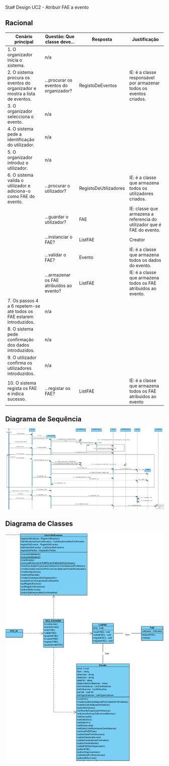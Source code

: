 Sta# Design UC2 - Atribuir FAE a evento

## Racional ##



| Cenário principal                                                          | Questão: Que classe deve...               | Resposta          | Justificação                                                      |
|----------------------------------------------------------------------------|-------------------------------------------|-------------------|-------------------------------------------------------------------|
| 1. O organizador inicia o sistema.                                         | n/a                                       |                   |                                                                   |
| 2. O sistema procura os eventos do organizador e mostra a lista de eventos.| ...procurar os eventos do organizador?    | RegistoDeEventos  | IE: é a classe responsável por armazenar todos os eventos criados.|
| 3. O organizador selecciona o evento.                                      | n/a                                       |                   |                                                                   |
| 4. O sistema pede a identificação do utilizador.                           | n/a                                       |                   |                                                                   |
| 5. O organizador introduz o utilizador.                                    | n/a                                       |                   |                                                                   |
| 6. O sistema valida o utilizador e adiciona-o como FAE do evento.          | ...procurar o utilizador?                 | RegistoDeUtilizadores   | IE: é a classe que armazena todos os utilizadores criados.  |
|                                                                            | ...guardar o utilizador?                  |        FAE        | IE: classe que armazena a referencia do utilizador que é FAE do evento.|
|                                                                            | ...instanciar o FAE?                      |       ListFAE     | Creator                                                           |
|                                                                            | ...validar o FAE?                         |       Evento      | IE: é a classe que armazena todos os dados do evento.             |
|                                                                            | ...armazenar os FAE atribuídos ao evento? |       ListFAE     | IE: é a classe que armazena todos os FAE atribuidos ao evento.    |
| 7. Os passos 4 a 6 repetem-se até todos os FAE estarem introduzidos.       | n/a                                       |                   |                                                                   |
| 8. O sistema pede confirmação dos dados introduzidos.                      | n/a                                       |                   |                                                                   |
| 9. O utilizador confirma os utilizadores introduzidos.                     | n/a                                       |                   |                                                                   |
| 10. O sistema regista os FAE e indica sucesso.                             | ...registar os FAE?                       |       ListFAE     | IE: é a classe que armazena todos os FAE atribuidos ao evento     |

##	Diagrama de Sequência ##
![UC2-Atribuir_FAE-SD.png](../Imagens/Design/UC2-Atribuir_FAE-SD.png)


##	Diagrama de Classes ##
![UC2-Atribuir_FAE-ClassDiagram.png](../Imagens/Design/UC2-Atribuir_FAE-ClassDiagram.png)

